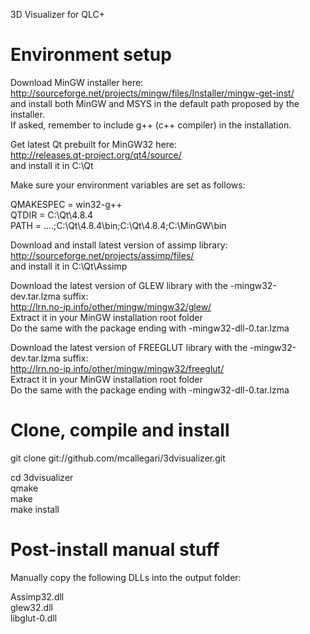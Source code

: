 3D Visualizer for QLC+

Environment setup
============

Download MinGW installer here:<br>
http://sourceforge.net/projects/mingw/files/Installer/mingw-get-inst/<br>
and install both MinGW and MSYS in the default path proposed by the installer.<br>
If asked, remember to include g++ (c++ compiler) in the installation.<br>

Get latest Qt prebuilt for MinGW32 here:<br>
http://releases.qt-project.org/qt4/source/<br>
and install it in C:\Qt

Make sure your environment variables are set as follows:

QMAKESPEC = win32-g++<br>
QTDIR = C:\Qt\4.8.4<br>
PATH = ....;C:\Qt\4.8.4\bin;C:\Qt\4.8.4;C:\MinGW\bin<br>

Download and install latest version of assimp library:<br>
http://sourceforge.net/projects/assimp/files/<br>
and install it in C:\Qt\Assimp

Download the latest version of GLEW library with the -mingw32-dev.tar.lzma suffix:<br>
http://lrn.no-ip.info/other/mingw/mingw32/glew/<br>
Extract it in your MinGW installation root folder<br>
Do the same with the package ending with -mingw32-dll-0.tar.lzma

Download the latest version of FREEGLUT library with the -mingw32-dev.tar.lzma suffix:<br>
http://lrn.no-ip.info/other/mingw/mingw32/freeglut/<br>
Extract it in your MinGW installation root folder<br>
Do the same with the package ending with -mingw32-dll-0.tar.lzma

Clone, compile and install
============
git clone git://github.com/mcallegari/3dvisualizer.git

cd 3dvisualizer<br>
qmake<br>
make<br>
make install

Post-install manual stuff
============
Manually copy the following DLLs into the output folder:

Assimp32.dll<br>
glew32.dll<br>
libglut-0.dll
